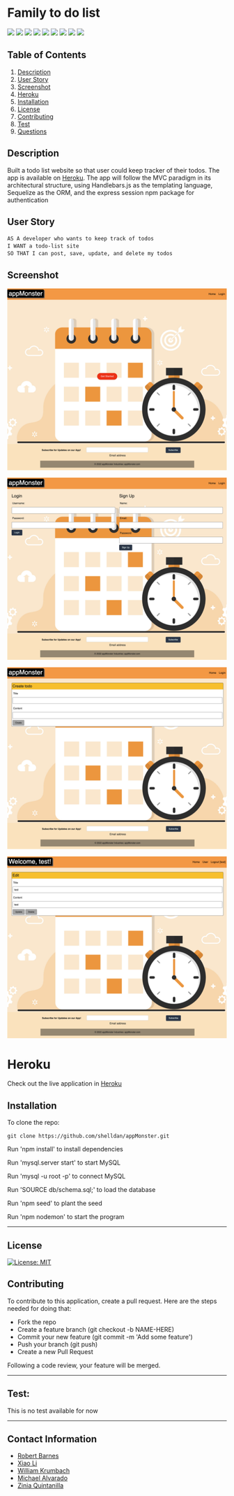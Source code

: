 # Family to do list

<p> 
    <img src="https://img.shields.io/badge/-JavaScript-purple" />
    <img src="https://img.shields.io/badge/-CSS-brightgreen" />
    <img src="https://img.shields.io/badge/-Node-green" />
    <img src="https://img.shields.io/badge/-Express.js-blue" />
    <img src="https://img.shields.io/badge/-MySQL-yellow" />
    <img src="https://img.shields.io/badge/-Sequelize-red" />
    <img src="https://img.shields.io/badge/-Bootstrap-yellowgreen" />
    <img src="https://img.shields.io/badge/-dotenv-lightgrey" />
    <img src="https://img.shields.io/badge/-handlebars-orange" />
</p>


## Table of Contents
1. [Description](#description)
2. [User Story](#user-story)
3. [Screenshot](#screenshot)
4. [Heroku](#heroku)
5. [Installation](#installation)
6. [License](#license)
7. [Contributing](#contributing)
8. [Test](#test)
9. [Questions](#contact-information)

## Description
Built a todo list website so that user could keep tracker of their todos. The app is available on [Heroku](https://intense-plains-44092.herokuapp.com/). The app will follow the MVC paradigm in its architectural structure, using Handlebars.js as the templating language, Sequelize as the ORM, and the express session npm package for authentication

## User Story
```md
AS A developer who wants to keep track of todos
I WANT a todo-list site
SO THAT I can post, save, update, and delete my todos
```

## Screenshot

![](public/images/screen-shot-1.png)

![](public/images/screen-shot-2.png)

![](public/images/screen-shot-3.png)

![](public/images/screen-shot-4.png)

# Heroku
Check out the live application in [Heroku](https://intense-plains-44092.herokuapp.com/)


## Installation
To clone the repo:
```
git clone https://github.com/shelldan/appMonster.git
``` 
Run 'npm install' to install dependencies

Run 'mysql.server start' to start MySQL

Run 'mysql -u root -p' to connect MySQL

Run 'SOURCE db/schema.sql;' to load the database

Run 'npm seed' to plant the seed

Run 'npm nodemon' to start the program

---

## License
[![License: MIT](https://img.shields.io/badge/License-MIT-blue.svg)](https://opensource.org/licenses/MIT) 

## Contributing 
To contribute to this application, create a pull request.
Here are the steps needed for doing that:
- Fork the repo
- Create a feature branch (git checkout -b NAME-HERE)
- Commit your new feature (git commit -m 'Add some feature')
- Push your branch (git push)
- Create a new Pull Request

Following a code review, your feature will be merged.

---

## Test:
This is no test available for now

---

## Contact Information
* [Robert Barnes](https://github.com/okingdomz)
* [Xiao Li](https://github.com/shelldan)
* [William Krumbach](https://github.com/krumbelievable)
* [Michael Alvarado](https://github.com/Michael-Alvarado)
* [Zinia Quintanilla](https://github.com/ZiniaQ)

